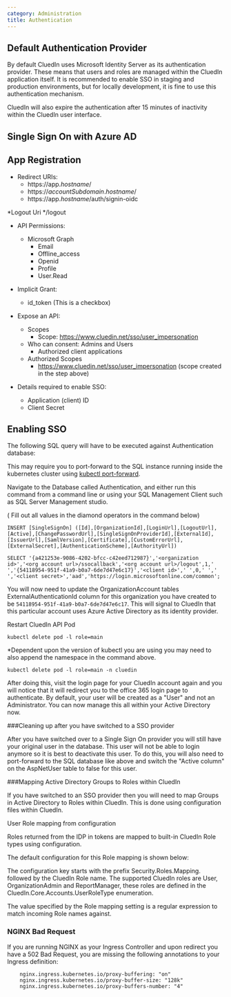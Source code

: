 ```yaml
---
category: Administration
title: Authentication
--- 
```


## Default Authentication Provider

By default CluedIn uses Microsoft Identity Server as its authentication provider. These means that users and roles are managed within the CluedIn application itself. It is recommended to enable SSO in staging and production environments, but for locally development, it is fine to use this authentication mechanism. 

CluedIn will also expire the authentication after 15 minutes of inactivity within the CluedIn user interface. 

## Single Sign On with Azure AD

## App Registration
* Redirect URIs:
  * https://app._hostname_/
  * https://_accountSubdomain_._hostname_/
  * https://app._hostname_/auth/signin-oidc

*Logout Uri
  *<org account url>/logout


* API Permissions:
  * Microsoft Graph
    * Email
    * Offline_access
    * Openid
    * Profile
    * User.Read
 
* Implicit Grant:
  * id_token (This is a checkbox)

* Expose an API:
  * Scopes
    * Scope: https://www.cluedin.net/sso/user_impersonation
  * Who can consent: Admins and Users
    * Authorized client applications
  * Authorized Scopes
    * https://www.cluedin.net/sso/user_impersonation (scope created in the step above)
 
* Details required to enable SSO:
  * Application (client) ID
  * Client Secret

## Enabling SSO
The following SQL query will have to be executed against Authentication database:

This may require you to port-forward to the SQL instance running inside the kubernetes cluster using [kubectl port-forward](https://kubernetes.io/docs/tasks/access-application-cluster/port-forward-access-application-cluster/). 

Navigate to the Database called Authentication, and either run this command from a command line or using your SQL Management Client such as SQL Server Management studio.

( Fill out all values in the diamond operators in the command below)
```
INSERT [SingleSignOn] ([Id],[OrganizationId],[LoginUrl],[LogoutUrl],[Active],[ChangePasswordUrl],[SingleSignOnProviderId],[ExternalId],[IssuerUrl],[SamlVersion],[Certificate],[CustomErrorUrl],[ExternalSecret],[AuthenticationScheme],[AuthorityUrl])

SELECT '{a421253e-9086-4202-bfcc-c42eed712987}','<organization id>','<org account url>/ssocallback','<org account url>/logout',1,' ','{54118954-951f-41a9-b0a7-6de7d47e6c17}','<client id>',' ',0,' ',' ','<client secret>','aad','https://login.microsoftonline.com/common';
```

You will now need to update the OrganizationAccount tables ExternalAuthenticationId column for this organization you have created to be  `54118954-951f-41a9-b0a7-6de7d47e6c17`. This will signal to CluedIn that this particular account uses Azure Active Directory as its identity provider.

Restart CluedIn API Pod
```
kubectl delete pod -l role=main
```

*Dependent upon the version of kubectl you are using you may need to also append the namespace in the command above.

```
kubectl delete pod -l role=main -n cluedin
```

After doing this, visit the login page for your CluedIn account again and you will notice that it will redirect you to the office 365 login page to authenticate. By default, your user will be created as a "User" and not an Administrator. You can now manage this all within your Active Directory now.

###Cleaning up after you have switched to a SSO provider

After you have switched over to a Single Sign On provider you will still have your original user in the database. This user will not be able to login anymore so it is best to deactivate this user. To do this, you will also need to port-forward to the SQL database like above and switch the "Active column" on the AspNetUser table to false for this user. 

###Mapping Active Directory Groups to Roles within CluedIn

If you have switched to an SSO provider then you will need to map Groups in Active Directory to Roles within CluedIn. This is done using configuration files within CluedIn. 

User Role mapping from configuration

Roles returned from the IDP in tokens are mapped to built-in CluedIn Role types using configuration.

The default configuration for this Role mapping is shown below:

<add key="Security.Roles.Mapping.User" value=".*User" />

<add key="Security.Roles.Mapping.OrganizationAdmin" value=".*Organization.*Admin" />

<add key="Security.Roles.Mapping.ReportManager" value=".*ReportManager" />

The configuration key starts with the prefix Security.Roles.Mapping. followed by the CluedIn Role name. The supported CluedIn roles are User, OrganizationAdmin and ReportManager, these roles are defined in the CluedIn.Core.Accounts.UserRoleType enumeration.

The value specified by the Role mapping setting is a regular expression to match incoming Role names against.

### NGINX Bad Request
If you are running NGINX as your Ingress Controller and upon redirect you have a 502 Bad Request, you are missing the following annotations to your Ingress definition:

```
    nginx.ingress.kubernetes.io/proxy-buffering: "on"
    nginx.ingress.kubernetes.io/proxy-buffer-size: "128k"
    nginx.ingress.kubernetes.io/proxy-buffers-number: "4"
```